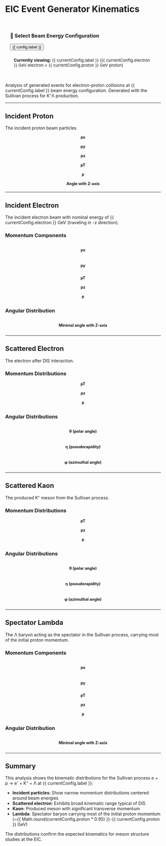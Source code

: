 # EIC Event Generator Kinematics

<script setup>
import { ref, computed } from 'vue'

// Available energy configurations
const energyConfigs = [
  { label: '10×100 GeV', value: '10x100', electron: 10, proton: 100 },
  { label: '10×130 GeV', value: '10x130', electron: 10, proton: 130 },
  { label: '18×275 GeV', value: '18x275', electron: 18, proton: 275 },
  { label: '5×41 GeV', value: '5x41', electron: 5, proton: 41 }
]

// Selected energy
const selectedEnergy = ref('10x100')

// Get current config
const currentConfig = computed(() => 
  energyConfigs.find(c => c.value === selectedEnergy.value)
)

// Base path for images
const imagePath = computed(() => 
  `/analysis/campaign-2025-07/eg-kinematics/${selectedEnergy.value}`
)

// Helper function to get full image path
const img = (filename) => `${imagePath.value}/${filename}.png`
</script>

<style scoped>
.energy-selector {
  background: var(--vp-c-bg-soft);
  padding: 16px;
  border-radius: 8px;
  margin: 20px 0;
}

.energy-buttons {
  display: flex;
  gap: 10px;
  flex-wrap: wrap;
}

.energy-btn {
  padding: 10px 20px;
  border: 2px solid var(--vp-c-brand);
  background: var(--vp-c-bg);
  border-radius: 6px;
  cursor: pointer;
  transition: all 0.3s;
  font-weight: 500;
  font-size: 14px;
}

.energy-btn:hover {
  background: var(--vp-c-brand-soft);
  transform: translateY(-2px);
  box-shadow: 0 4px 12px rgba(0,0,0,0.15);
}

.energy-btn.active {
  background: var(--vp-c-brand);
  color: white;
  box-shadow: 0 4px 12px rgba(0,0,0,0.2);
}

.config-info {
  margin-top: 12px;
  padding: 12px;
  background: var(--vp-c-bg-alt);
  border-radius: 6px;
  font-size: 0.95em;
}

.plot-grid {
  display: grid;
  grid-template-columns: repeat(auto-fit, minmax(300px, 1fr));
  gap: 20px;
  margin: 20px 0;
}

.plot-grid-3 {
  grid-template-columns: repeat(auto-fit, minmax(250px, 1fr));
}

.plot-item {
  text-align: center;
}

.plot-item img {
  width: 100%;
  height: auto;
  border-radius: 4px;
  box-shadow: 0 2px 8px rgba(0,0,0,0.1);
}

.plot-item h4 {
  margin: 10px 0 5px 0;
  font-size: 0.9em;
  color: var(--vp-c-text-2);
}
</style>

<div class="energy-selector">
  <h3>🔄 Select Beam Energy Configuration</h3>
  <div class="energy-buttons">
    <!-- These render as 4 clickable buttons: [10×100 GeV] [10×130 GeV] [18×275 GeV] [5×41 GeV] -->
    <button 
      v-for="config in energyConfigs" 
      :key="config.value"
      :class="['energy-btn', { active: selectedEnergy === config.value }]"
      @click="selectedEnergy = config.value"
    >
      {{ config.label }}
    </button>
  </div>
  <div class="config-info">
    <strong>Currently viewing:</strong> {{ currentConfig.label }} 
    ({{ currentConfig.electron }} GeV electron × {{ currentConfig.proton }} GeV proton)
  </div>
</div>

Analysis of generated events for electron-proton collisions at {{ currentConfig.label }} beam energy configuration.
Generated with the Sullivan process for K⁺Λ production.

---

## Incident Proton

The incident proton beam particles

<div class="plot-grid-3">
  <div class="plot-item">
    <h4>px</h4>
    <img :src="img('inc_p_px')" :alt="`px for ${currentConfig.label}`" />
  </div>
  <div class="plot-item">
    <h4>py</h4>
    <img :src="img('inc_p_py')" :alt="`py for ${currentConfig.label}`" />
  </div>
  <div class="plot-item">
    <h4>pz</h4>
    <img :src="img('inc_p_pz')" :alt="`pz for ${currentConfig.label}`" />
  </div>
</div>

<div class="plot-grid-3">
  <div class="plot-item">
    <h4>pT</h4>
    <img :src="img('inc_p_pt')" :alt="`pT for ${currentConfig.label}`" />
  </div>
  <div class="plot-item">
    <h4>p</h4>
    <img :src="img('inc_p_p')" :alt="`p for ${currentConfig.label}`" />
  </div>
  <div class="plot-item">
    <h4>Angle with Z-axis</h4>
    <img :src="img('inc_p_angle_z_mrad')" :alt="`angle for ${currentConfig.label}`" />
  </div>
</div>

---

## Incident Electron

The incident electron beam with nominal energy of {{ currentConfig.electron }} GeV (traveling in -z direction).

### Momentum Components

<div class="plot-grid">
  <div class="plot-item">
    <h4>px</h4>
    <img :src="img('inc_e_px')" :alt="`px for ${currentConfig.label}`" />
  </div>
  <div class="plot-item">
    <h4>py</h4>
    <img :src="img('inc_e_py')" :alt="`py for ${currentConfig.label}`" />
  </div>
</div>

<div class="plot-grid-3">
  <div class="plot-item">
    <h4>pT</h4>
    <img :src="img('inc_e_pt')" :alt="`pT for ${currentConfig.label}`" />
  </div>
  <div class="plot-item">
    <h4>pz</h4>
    <img :src="img('inc_e_pz')" :alt="`pz for ${currentConfig.label}`" />
  </div>
  <div class="plot-item">
    <h4>p</h4>
    <img :src="img('inc_e_p')" :alt="`p for ${currentConfig.label}`" />
  </div>
</div>

### Angular Distribution

<div class="plot-grid">
  <div class="plot-item">
    <h4>Minimal angle with Z-axis</h4>
    <img :src="img('inc_e_angle_z_mrad')" :alt="`angle for ${currentConfig.label}`" />
  </div>
</div>

---

## Scattered Electron

The electron after DIS interaction.

### Momentum Distributions

<div class="plot-grid-3">
  <div class="plot-item">
    <h4>pT</h4>
    <img :src="img('scat_e_pt')" :alt="`pT for ${currentConfig.label}`" />
  </div>
  <div class="plot-item">
    <h4>pz</h4>
    <img :src="img('scat_e_pz')" :alt="`pz for ${currentConfig.label}`" />
  </div>
  <div class="plot-item">
    <h4>p</h4>
    <img :src="img('scat_e_p')" :alt="`p for ${currentConfig.label}`" />
  </div>
</div>

### Angular Distributions

<div class="plot-grid">
  <div class="plot-item">
    <h4>θ (polar angle)</h4>
    <img :src="img('scat_e_theta')" :alt="`theta for ${currentConfig.label}`" />
  </div>
  <div class="plot-item">
    <h4>η (pseudorapidity)</h4>
    <img :src="img('scat_e_eta')" :alt="`eta for ${currentConfig.label}`" />
  </div>
</div>

<div class="plot-grid">
  <div class="plot-item">
    <h4>φ (azimuthal angle)</h4>
    <img :src="img('scat_e_phi')" :alt="`phi for ${currentConfig.label}`" />
  </div>
</div>

---

## Scattered Kaon

The produced K⁺ meson from the Sullivan process.

### Momentum Distributions

<div class="plot-grid-3">
  <div class="plot-item">
    <h4>pT</h4>
    <img :src="img('kaon_pt')" :alt="`pT for ${currentConfig.label}`" />
  </div>
  <div class="plot-item">
    <h4>pz</h4>
    <img :src="img('kaon_pz')" :alt="`pz for ${currentConfig.label}`" />
  </div>
  <div class="plot-item">
    <h4>p</h4>
    <img :src="img('kaon_p')" :alt="`p for ${currentConfig.label}`" />
  </div>
</div>

### Angular Distributions

<div class="plot-grid">
  <div class="plot-item">
    <h4>θ (polar angle)</h4>
    <img :src="img('kaon_theta')" :alt="`theta for ${currentConfig.label}`" />
  </div>
  <div class="plot-item">
    <h4>η (pseudorapidity)</h4>
    <img :src="img('kaon_eta')" :alt="`eta for ${currentConfig.label}`" />
  </div>
</div>

<div class="plot-grid">
  <div class="plot-item">
    <h4>φ (azimuthal angle)</h4>
    <img :src="img('kaon_phi')" :alt="`phi for ${currentConfig.label}`" />
  </div>
</div>

---

## Spectator Lambda

The Λ baryon acting as the spectator in the Sullivan process, carrying most of the initial proton momentum.

### Momentum Components

<div class="plot-grid">
  <div class="plot-item">
    <h4>px</h4>
    <img :src="img('lambda_px')" :alt="`px for ${currentConfig.label}`" />
  </div>
  <div class="plot-item">
    <h4>py</h4>
    <img :src="img('lambda_py')" :alt="`py for ${currentConfig.label}`" />
  </div>
</div>

<div class="plot-grid-3">
  <div class="plot-item">
    <h4>pT</h4>
    <img :src="img('lambda_pt')" :alt="`pT for ${currentConfig.label}`" />
  </div>
  <div class="plot-item">
    <h4>pz</h4>
    <img :src="img('lambda_pz')" :alt="`pz for ${currentConfig.label}`" />
  </div>
  <div class="plot-item">
    <h4>p</h4>
    <img :src="img('lambda_p')" :alt="`p for ${currentConfig.label}`" />
  </div>
</div>

### Angular Distribution

<div class="plot-grid">
  <div class="plot-item">
    <h4>Minimal angle with Z-axis</h4>
    <img :src="img('lambda_angle_z_mrad')" :alt="`angle for ${currentConfig.label}`" />
  </div>
</div>

---

## Summary

This analysis shows the kinematic distributions for the Sullivan process e + p → e' + K⁺ + Λ at {{ currentConfig.label }}:

- **Incident particles**: Show narrow momentum distributions centered around beam energies
- **Scattered electron**: Exhibits broad kinematic range typical of DIS
- **Kaon**: Produced meson with significant transverse momentum
- **Lambda**: Spectator baryon carrying most of the initial proton momentum (~{{ Math.round(currentConfig.proton * 0.95) }}-{{ currentConfig.proton }} GeV)

The distributions confirm the expected kinematics for meson structure studies at the EIC.